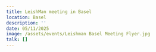 ```yaml
---
title: LeishMan meeting in Basel
location: Basel
description: ''
date: 05/11/2025
image: /assets/events/Leishman Basel Meeting Flyer.jpg
talk: []
---
```


